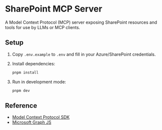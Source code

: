 # SharePoint MCP Server

A Model Context Protocol (MCP) server exposing SharePoint resources and tools for use by LLMs or MCP clients.

## Setup

1. Copy `.env.example` to `.env` and fill in your Azure/SharePoint credentials.
2. Install dependencies:

    ```sh
    pnpm install
    ```

3. Run in development mode:

    ```sh
    pnpm dev
    ```

## Reference

- [Model Context Protocol SDK](https://github.com/modelcontextprotocol/typescript-sdk)
- [Microsoft Graph JS](https://www.npmjs.com/package/microsoft-graph)